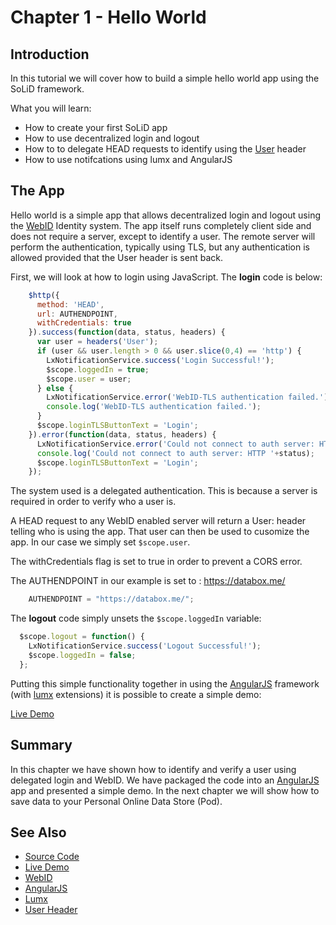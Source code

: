 # Chapter 1 - Hello World

## Introduction

In this tutorial we will cover how to build a simple hello world app using the SoLiD framework.  

What you will learn:

* How to create your first SoLiD app
* How to use decentralized login and logout
* How to to delegate HEAD requests to identify using the [User](https://www.w3.org/community/rww/wiki/User_Header) header
* How to use notifcations using lumx and AngularJS

## The App

Hello world is a simple app that allows decentralized login and logout using the [WebID](http://webid.info/) Identity system.  The app itself runs completely client side and does not require a server, except to identify a user.  The remote server will perform the authentication, typically using TLS, but any authentication is allowed provided that the User header is sent back.

First, we will look at how to login using JavaScript.  The **login** code is below:

```javascript
    $http({
      method: 'HEAD',
      url: AUTHENDPOINT,
      withCredentials: true
    }).success(function(data, status, headers) {
      var user = headers('User');
      if (user && user.length > 0 && user.slice(0,4) == 'http') {
        LxNotificationService.success('Login Successful!');
        $scope.loggedIn = true;
        $scope.user = user;
      } else {
        LxNotificationService.error('WebID-TLS authentication failed.');
        console.log('WebID-TLS authentication failed.');
      }
      $scope.loginTLSButtonText = 'Login';
    }).error(function(data, status, headers) {
      LxNotificationService.error('Could not connect to auth server: HTTP '+status);
      console.log('Could not connect to auth server: HTTP '+status);
      $scope.loginTLSButtonText = 'Login';
    });

  ```
  
The system used is a delegated authentication.  This is because a server is required in order to verify who a user is.

A HEAD request to any WebID enabled server will return a User: header telling who is using the app.  That user can then be used to cusomize the app.  In our case we simply set `$scope.user`.

The withCredentials flag is set to true in order to prevent a CORS error.

The AUTHENDPOINT in our example is set to : https://databox.me/

```javascript
    AUTHENDPOINT = "https://databox.me/";
```

The **logout** code simply unsets the `$scope.loggedIn` variable:

```javascript
  $scope.logout = function() {
    LxNotificationService.success('Logout Successful!');
    $scope.loggedIn = false;
  };
```

Putting this simple functionality together in using the [AngularJS](https://angularjs.org/) framework (with [lumx](http://ui.lumapps.com/) extensions) it is possible to create a simple demo:

  [Live Demo](http://melvincarvalho.github.io/helloworld/)
  
## Summary

In this chapter we have shown how to identify and verify a user using delegated login and WebID.  We have packaged the code into an [AngularJS](https://angularjs.org/) app and presented a simple demo.  In the next chapter we will show how to save data to your Personal Online Data Store (Pod).

## See Also

* [Source Code](https://github.com/melvincarvalho/helloworld)
* [Live Demo](http://melvincarvalho.github.io/helloworld/)
* [WebID](http://webid.info/)
* [AngularJS](https://angularjs.org/)
* [Lumx](http://ui.lumapps.com/)
* [User Header](https://www.w3.org/community/rww/wiki/User_Header)